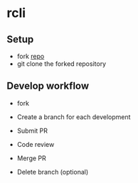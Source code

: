 # rcli

## Setup
- fork [repo](https://github.com/upupnoah/rcli.git)
- git clone the forked repository

## Develop workflow
- fork

- Create a branch for each development

- Submit PR

- Code review

- Merge PR

- Delete branch (optional)